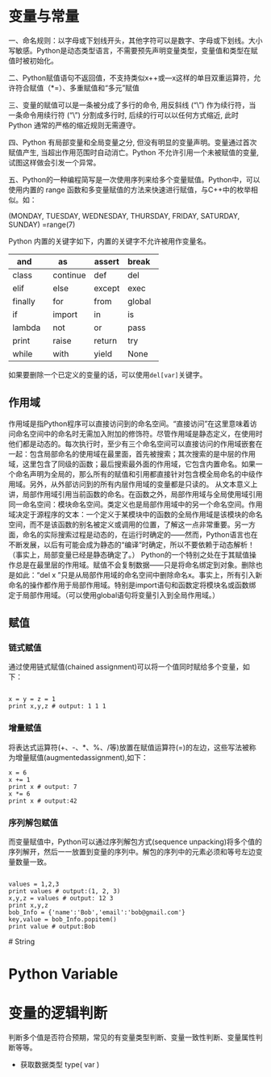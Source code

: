 



# 变量与常量

一、命名规则：以字母或下划线开头，其他字符可以是数字、字母或下划线。大小写敏感。Python是动态类型语言，不需要预先声明变量类型，变量值和类型在赋值时被初始化。


二、Python赋值语句不返回值，不支持类似x++或—x这样的单目双重运算符，允许符合赋值（*=）、多重赋值和“多元”赋值


三、变量的赋值可以是一条被分成了多行的命令, 用反斜线 (“\”) 作为续行符，当一条命令用续行符 (“\”) 分割成多行时, 后续的行可以以任何方式缩近, 此时 Python 通常的严格的缩近规则无需遵守。


四、Python 有局部变量和全局变量之分, 但没有明显的变量声明。变量通过首次赋值产生, 当超出作用范围时自动消亡。Python 不允许引用一个未被赋值的变量, 试图这样做会引发一个异常。


五、Python的一种编程简写是一次使用序列来给多个变量赋值。Python中，可以使用内置的 range 函数和多变量赋值的方法来快速进行赋值，与C++中的枚举相似。如：


(MONDAY, TUESDAY, WEDNESDAY, THURSDAY, FRIDAY, SATURDAY, SUNDAY) =range(7)


Python 内置的关键字如下，内置的关键字不允许被用作变量名。


| and     | as       | assert | break  |
| ------- | -------- | ------ | ------ |
| class   | continue | def    | del    |
| elif    | else     | except | exec   |
| finally | for      | from   | global |
| if      | import   | in     | is     |
| lambda  | not      | or     | pass   |
| print   | raise    | return | try    |
| while   | with     | yield  | None   |

如果要删除一个已定义的变量的话，可以使用`del[var]`关键字。
## 作用域
作用域是指Python程序可以直接访问到的命名空间。“直接访问”在这里意味着访问命名空间中的命名时无需加入附加的修饰符。尽管作用域是静态定义，在使用时他们都是动态的。每次执行时，至少有三个命名空间可以直接访问的作用域嵌套在一起：包含局部命名的使用域在最里面，首先被搜索；其次搜索的是中层的作用域，这里包含了同级的函数；最后搜索最外面的作用域，它包含内置命名。如果一个命名声明为全局的，那么所有的赋值和引用都直接针对包含模全局命名的中级作用域。另外，从外部访问到的所有内层作用域的变量都是只读的。
从文本意义上讲，局部作用域引用当前函数的命名。在函数之外，局部作用域与全局使用域引用同一命名空间：模块命名空间。类定义也是局部作用域中的另一个命名空间。作用域决定于源程序的文本：一个定义于某模块中的函数的全局作用域是该模块的命名空间，而不是该函数的别名被定义或调用的位置，了解这一点非常重要。另一方面，命名的实际搜索过程是动态的，在运行时确定的——然而，Python语言也在不断发展，以后有可能会成为静态的“编译”时确定，所以不要依赖于动态解析！（事实上，局部变量已经是静态确定了。）
Python的一个特别之处在于其赋值操作总是在最里层的作用域。赋值不会复制数据——只是将命名绑定到对象。删除也是如此：“del x ”只是从局部作用域的命名空间中删除命名x。事实上，所有引入新命名的操作都作用于局部作用域。特别是import语句和函数定将模块名或函数绑定于局部作用域。（可以使用global语句将变量引入到全局作用域。）

## 赋值
### 链式赋值
通过使用链式赋值(chained assignment)可以将一个值同时赋给多个变量，如下：

```

x = y = z = 1
print x,y,z # output: 1 1 1
```
### 增量赋值
将表达式运算符(+、-、*、%、/等)放置在赋值运算符(=)的左边，这些写法被称为增量赋值(augmentedassignment),如下：
```
x = 6 
x += 1 
print x # output: 7
x *= 6
print x # output:42
```
### 序列解包赋值
而变量赋值中，Python可以通过序列解包方式(sequence unpacking)将多个值的序列解开，然后一一放置到变量的序列中。解包的序列中的元素必须和等号左边变量数量一致。

```

values = 1,2,3
print values # output:(1, 2, 3)
x,y,z = values # output: 12 3
print x,y,z
bob_Info = {'name':'Bob','email':'bob@gmail.com'}
key,value = bob_Info.popitem()
print value # output:Bob
```



# String




# Python Variable
# 变量的逻辑判断


判断多个值是否符合预期，常见的有变量类型判断、变量一致性判断、变量属性判断等等。


- 获取数据类型 type( var )



